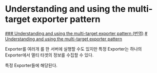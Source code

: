 # Understanding and using the multi-target exporter pattern
[### Understanding and using the multi-target exporter pattern (번역)](https://godekdls.github.io/Prometheus/guides.multi-target-exporter/)
[# Understanding and using the multi-target exporter pattern](https://prometheus.io/docs/guides/multi-target-exporter/#understanding-and-using-the-multi-target-exporter-pattern)

Exporter를 여러개 를 한 서버에 실행할 수도 있지만 특정 Exporter는 하나의 Exporter에서 멀티 타겟의 정보를 수집할 수 있다.

특정 Exporter들에 해당된다.
